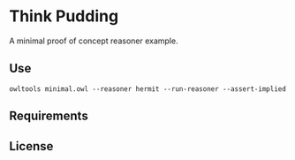 # Think Pudding
A minimal proof of concept reasoner example.

## Use

```
owltools minimal.owl --reasoner hermit --run-reasoner --assert-implied
```

## Requirements

## License

